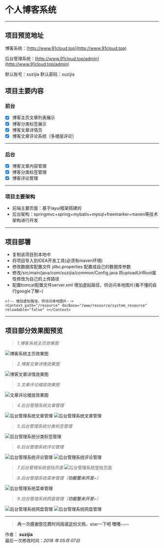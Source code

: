 # 个人博客系统

------

## 项目预览地址
博客系统：[http://www.91cloud.top](http://www.91cloud.top)

后台管理系统：[http://www.91cloud.top/admin](http://www.91cloud.top/admin) 

默认账号：xuzijia 默认密码：xuzijia

## 项目主要内容

### 前台
- [x] 博客主页文章列表展示
- [x] 博客分类标签展示
- [x] 博客文章详情页
- [x] 博客文章评论系统（多楼层评论）

-----

### 后台
- [x] 博客文章内容管理
- [x] 博客分类标签管理
- [x] 博客评论管理

-----

### 项目主要架构
- 前端主要页面：基于layui框架搭建的
- 后台架构：springmvc+spring+mybatis+mysql+freemarker+maven等技术架构进行开发

-----

## 项目部署
- 复制该项目到本地中
- 将项目导入到IDEA开发工具(必须有maven环境)
- 修改数据库配置文件 jdbc.properties 配置成自己的数据库参数
- 修改/src/main/java/com/xuzijia/common/Config.java 将uploadUrlRoot属性修改为自己的上传路径
- 配置tomcat配置文件server.xml 增加虚拟路径，供访问本地图片(看不懂的自行google了解~)

```
<!-- 增加虚拟路径，供访问本地图片-->
<Context path="/resource" docBase="/www/resource/system_resource" reloadable="false" ></Context>
```
-----

## 项目部分效果图预览

> *1.博客系统主页效果图*

![博客系统主页效果图](https://raw.githubusercontent.com/xuzijia/blog/master/effect/1.png)

> *2.博客文章详情效果图*

![博客文章详情效果图](https://raw.githubusercontent.com/xuzijia/blog/master/effect/2.png)

> *3.文章评论楼层效果图*

![文章评论楼层效果图](https://raw.githubusercontent.com/xuzijia/blog/master/effect/4.png)

> *4.后台管理系统文章管理*

![后台管理系统文章管理](https://raw.githubusercontent.com/xuzijia/blog/master/effect/16.png)
![后台管理系统文章管理](https://raw.githubusercontent.com/xuzijia/blog/master/effect/17.png)

> *5.后台管理系统分类标签管理*

![后台管理系统分类标签管理](https://raw.githubusercontent.com/xuzijia/blog/master/effect/18.png)

> *6.后台管理系统评论管理*

![后台管理系统评论管理](https://raw.githubusercontent.com/xuzijia/blog/master/effect/19.png)
![后台管理系统评论管理](https://raw.githubusercontent.com/xuzijia/blog/master/effect/20.png)

> *7.后台管理系统登陆页面*
![后台管理系统登陆页面](https://raw.githubusercontent.com/xuzijia/blog/master/effect/21.png)

> *8.后台管理系统菜单管理（**功能暂未开发~**）*

![后台管理系统菜单管理](https://raw.githubusercontent.com/xuzijia/blog/master/effect/11.png)

> *9.后台管理系统网盘管理（**功能暂未开发~**）*

![后台管理系统网盘管理](https://raw.githubusercontent.com/xuzijia/blog/master/effect/13.png)
![后台管理系统网盘管理](https://raw.githubusercontent.com/xuzijia/blog/master/effect/14.png)

------


> **再一次感谢您花费时间阅读这份文档，star一下吧 嘿嘿~~~**

作者： **xuzijia**    
最后一次修改时间：*2018 年 05月 07日*    

